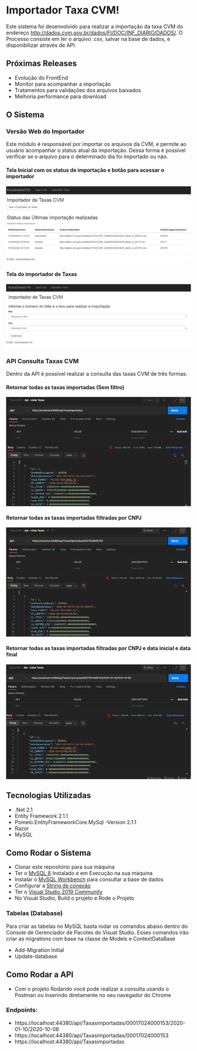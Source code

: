 # Importador Taxa CVM!

Este sistema foi desenvolvido para realizar a importação da taxa CVM do endereço http://dados.cvm.gov.br/dados/FI/DOC/INF_DIARIO/DADOS/. O Processo consiste em ler o arquivo .csv, salvar na base de dados, e disponibilizar através de API.

## Próximas Releases
* Evolução do FrontEnd
* Monitor para acompanhar a importação
* Tratamentos para validações dos arquivos baixados
* Melhoria performance para download

## O Sistema

### Versão Web do Importador

Este módulo é responsável por importar os arquivos da CVM, e permite ao usuário acompanhar o status atual da importação. Dessa forma é possível verificar se o arquivo para o determinado dia foi importado ou não.


#### Tela Inicial com os status de importação e botão para acessar o importador
![alt text](https://github.com/rafaelmegda/busca-taxa-cvm/blob/master/imgReadme/home.PNG)



#### Tela do importador de Taxas
![alt text](https://github.com/rafaelmegda/busca-taxa-cvm/blob/master/imgReadme/Importador.PNG)



### API Consulta Taxas CVM

Dentro da API é possível realizar a consulta das taxas CVM de três formas:


#### Retornar todas as taxas importadas (Sem filtro)
![alt text](https://github.com/rafaelmegda/busca-taxa-cvm/blob/master/imgReadme/ApiTodasTaxas.PNG)


#### Retornar todas as taxas importadas filtradas por CNPJ
![alt text](https://github.com/rafaelmegda/busca-taxa-cvm/blob/master/imgReadme/ApiSomenteCNPJ.PNG)


#### Retornar todas as taxas importadas filtradas por CNPJ e data inicial e data final
![alt text](https://github.com/rafaelmegda/busca-taxa-cvm/blob/master/imgReadme/ApiCNPJComDataInicialEDataFinal.PNG)



## Tecnologias Utilizadas
* .Net 2.1
* Entity Framework 2.1.1
* Pomelo.EntityFrameworkCore.MySql -Version 2.1.1
* Razor
* MySQL



## Como Rodar o Sistema

* Clonar este repositório para sua máquina
* Ter o [MySQL 8](https://dev.mysql.com/downloads/mysql/)  Instalado e em Execução na sua máquina 
* Instalar o [MySQL Workbench](https://dev.mysql.com/downloads/workbench/) para consultar a base de dados
* Configurar a [String de conexão](https://github.com/rafaelmegda/busca-taxa-cvm/blob/master/BuscaDadosCVM/appsettings.json)
* Ter o [Visual Studio 2019 Community](https://visualstudio.microsoft.com/pt-br/vs/older-downloads/)
* No Visual Studio, Build o projeto e Rode o Projeto

### Tabelas (Database)
Para criar as tabelas no MySQL basta rodar os comandos abaixo dentro do Console de Gerenciador de Pacotes do Visual Studio. Esses comandos irão criar as migrations com base na classe de Models e ContextDataBase
* Add-Migration Initial
* Update-database


## Como Rodar a API

* Com o projeto Rodando você pode realizar a consulta usando o Postman ou inserindo diretamente no seu navegador do Chrome

### Endpoints:
* https://localhost:44380/api/Taxasimportadas/00017024000153/2020-01-10/2020-10-08
* https://localhost:44380/api/Taxasimportadas/00017024000153
* https://localhost:44380/api/Taxasimportadas

